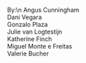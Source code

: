 By:\n
Angus Cunningham  
Dani Vegara  
Gonzalo Plaza  
Julie van Logtestijn  
Katherine Finch  
Miguel Monte e Freitas  
Valerie Bucher
